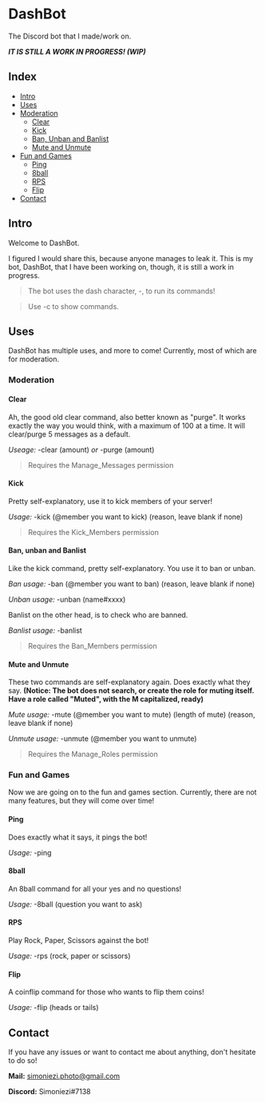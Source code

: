 # DashBot
The Discord bot that I made/work on.

***IT IS STILL A WORK IN PROGRESS! (WIP)***

## Index
- [Intro](#intro)
- [Uses](#uses)
- [Moderation](#moderation)
 	- [Clear](#clear)
	- [Kick](#kick)
	- [Ban, Unban and Banlist](#ban-unban-and-banlist)
	- [Mute and Unmute](#mute-and-unmute)
- [Fun and Games](#fun-and-games)
	- [Ping](#ping)
	- [8ball](#8ball)
	- [RPS](#rps)
	- [Flip](#flip)
- [Contact](#contact)

## Intro
Welcome to DashBot.

I figured I would share this, because anyone manages to leak it.
This is my bot, DashBot, that I have been working on, though, it is still a work in progress.

> The bot uses the dash character, -, to run its commands!

> Use -c to show commands.

## Uses
DashBot has multiple uses, and more to come!
Currently, most of which are for moderation.

### Moderation
#### Clear
Ah, the good old clear command, also better known as "purge".
It works exactly the way you would think, with a maximum of 100 at a time.
It will clear/purge 5 messages as a default.

*Useage:* -clear (amount) *or* -purge (amount)
> Requires the Manage_Messages permission

#### Kick
Pretty self-explanatory, use it to kick members of your server!

*Usage:* -kick (@member you want to kick) (reason, leave blank if none)
> Requires the Kick_Members permission

#### Ban, unban and Banlist
Like the kick command, pretty self-explanatory.
You use it to ban or unban.

*Ban usage:* -ban (@member you want to ban) (reason, leave blank if none)

*Unban usage:* -unban (name#xxxx)

Banlist on the other head, is to check who are banned.

*Banlist usage:* -banlist
> Requires the Ban_Members permission


#### Mute and Unmute
These two commands are self-explanatory again. Does exactly what they say. **(Notice: The bot does not search, or create the role for muting itself. Have a role called "Muted", with the M capitalized, ready)**

*Mute usage:* -mute (@member you want to mute) (length of mute) (reason, leave blank if none)

*Unmute usage:* -unmute (@member you want to unmute)
> Requires the Manage_Roles permission


### Fun and Games
Now we are going on to the fun and games section. Currently, there are not many features, but they will come over time!

#### Ping
Does exactly what it says, it pings the bot!

*Usage:* -ping

#### 8ball
An 8ball command for all your yes and no questions!

*Usage:* -8ball (question you want to ask)

#### RPS
Play Rock, Paper, Scissors against the bot!

*Usage:* -rps (rock, paper or scissors)

#### Flip
A coinflip command for those who wants to flip them coins!

*Usage:* -flip (heads or tails)

## Contact
If you have any issues or want to contact me about anything, don't hesitate to do so!

**Mail:** simoniezi.photo@gmail.com

**Discord:** Simoniezi#7138
